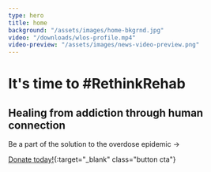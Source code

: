 ```yaml
---
type: hero
title: home
background: "/assets/images/home-bkgrnd.jpg"
video: "/downloads/wlos-profile.mp4"
video-preview: "/assets/images/news-video-preview.png"
---
```


# It's time to <span class="emphasized-header">#RethinkRehab</span>

## Healing from addiction through human connection

Be a part of the solution to the overdose epidemic &rarr;

[Donate today!](https://seekhealing.kindful.com/?campaign=1039580&mc_cid=18f09ae341&mc_eid=4a3d1251f9){:target="_blank" class="button cta"}
